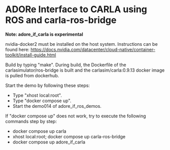 <!--
********************************************************************************
* Copyright (C) 2017-2022 German Aerospace Center (DLR). 
* Eclipse ADORe, Automated Driving Open Research https://eclipse.org/adore
*
* This program and the accompanying materials are made available under the 
* terms of the Eclipse Public License 2.0 which is available at
* http://www.eclipse.org/legal/epl-2.0.
*
* SPDX-License-Identifier: EPL-2.0 
*
* Contributors: 
*   Matthias Nichting
*   Jan Lauermann 
********************************************************************************
-->
# ADORe Interface to CARLA using ROS and carla-ros-bridge

**Note: adore_if_carla is experimental**

nvidia-docker2 must be installed on the host system. Instructions can be found here: https://docs.nvidia.com/datacenter/cloud-native/container-toolkit/install-guide.html

Build by typing "make".
During build, the Dockerfile of the carlasimulator/ros-bridge is built and the carlasim/carla:0.9.13 docker image is pulled from dockerhub.

Start the demo by following these steps:
- Type "xhost local:root".
- Type "docker compose up".
- Start the demo014 of adore_if_ros_demos.

If "docker compose up" does not work, try to execute the following commands step by step:
- docker compose up carla
- xhost local:root; docker compose up carla-ros-bridge
- docker compose up adore_if_carla
